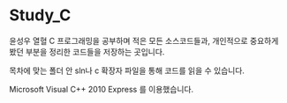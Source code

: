 # Study_C
 
윤성우 열혈 C 프로그래밍을 공부하며 적은 모든 소스코드들과, 
개인적으로 중요하게 봤던 부분을 정리한 코드들을 저장하는 곳입니다.

목차에 맞는 폴더 안 sln나 c 확장자 파일을 통해 코드를 읽을 수 있습니다. 

Microsoft Visual C++ 2010 Express 를 이용했습니다.


